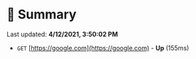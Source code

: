 # 📖 Summary
Last updated: **4/12/2021, 3:50:02 PM**

- `GET` [https://google.com](https://google.com) - **Up** (155ms)
